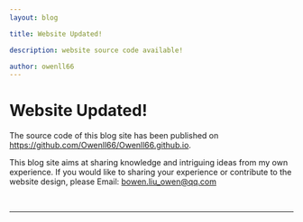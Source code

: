 ```yaml
---
layout: blog

title: Website Updated!

description: website source code available!

author: owenll66
---
```


# Website Updated!
The source code of this blog site has been published on https://github.com/Owenll66/Owenll66.github.io.

This blog site aims at sharing knowledge and intriguing ideas from my own experience. If you would like to sharing your experience or contribute to the website design, please Email: bowen.liu_owen@qq.com


<br>

***
